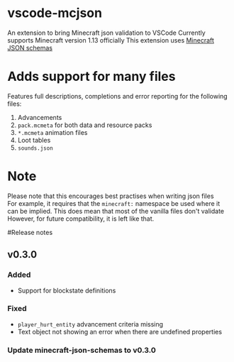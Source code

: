 # vscode-mcjson

An extension to bring Minecraft json validation to VSCode Currently supports
Minecraft version 1.13 officially This extension uses
[Minecraft JSON schemas](https://github.com/Levertion/minecraft-json-schemas)

# Adds support for many files

Features full descriptions, completions and error reporting for the following
files:

1. Advancements
2. `pack.mcmeta` for both data and resource packs
3. `*.mcmeta` animation files
4. Loot tables
5. `sounds.json`

# Note

Please note that this encourages best practises when writing json files  
For example, it requires that the `minecraft:` namespace be used where it can be
implied. This does mean that most of the vanilla files don't validate However,
for future compatibility, it is left like that.

#Release notes

## v0.3.0

### Added

-   Support for blockstate definitions

### Fixed

-   `player_hurt_entity` advancement criteria missing
-   Text object not showing an error when there are undefined properties

### Update minecraft-json-schemas to v0.3.0
